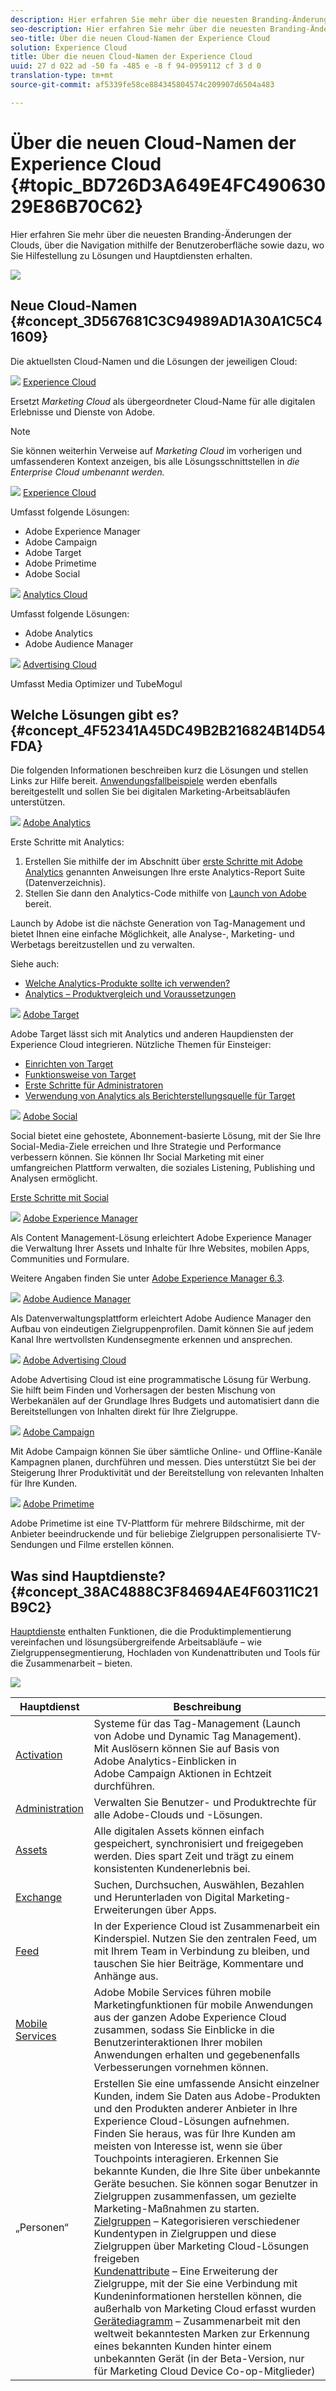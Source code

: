 ```yaml
---
description: Hier erfahren Sie mehr über die neuesten Branding-Änderungen der Clouds, über die Navigation mithilfe der Benutzeroberfläche sowie dazu, wo Sie Hilfestellung zu Lösungen und Hauptdiensten erhalten.
seo-description: Hier erfahren Sie mehr über die neuesten Branding-Änderungen der Clouds, über die Navigation mithilfe der Benutzeroberfläche sowie dazu, wo Sie Hilfestellung zu Lösungen und Hauptdiensten erhalten.
seo-title: Über die neuen Cloud-Namen der Experience Cloud
solution: Experience Cloud
title: Über die neuen Cloud-Namen der Experience Cloud
uuid: 27 d 022 ad -50 fa -485 e -8 f 94-0959112 cf 3 d 0
translation-type: tm+mt
source-git-commit: af5339fe58ce884345804574c209907d6504a483

---
```



# Über die neuen Cloud-Namen der Experience Cloud {#topic_BD726D3A649E4FC49063029E86B70C62}

Hier erfahren Sie mehr über die neuesten Branding-Änderungen der Clouds, über die Navigation mithilfe der Benutzeroberfläche sowie dazu, wo Sie Hilfestellung zu Lösungen und Hauptdiensten erhalten.

![](assets/cloud-pulldown.png)

## Neue Cloud-Namen {#concept_3D567681C3C94989AD1A30A1C5C41609}

Die aktuellsten Cloud-Namen und die Lösungen der jeweiligen Cloud:

![](assets/experience_cloud_appicon_32.png) [Experience Cloud](https://www.adobe.com/experience-cloud.html?promoid=FZPQZ2HS&mv=other)

Ersetzt *Marketing Cloud* als übergeordneter Cloud-Name für alle digitalen Erlebnisse und Dienste von Adobe.

>[!NOTE]
>
>Sie können weiterhin Verweise auf *Marketing Cloud* im vorherigen und umfassenderen Kontext anzeigen, bis alle Lösungsschnittstellen in *die Enterprise Cloud umbenannt werden.*

![](assets/marketingcloud_32.png) [Experience Cloud](https://www.adobe.com/marketing-cloud.html)

Umfasst folgende Lösungen:

* Adobe Experience Manager    
* Adobe Campaign
* Adobe Target
* Adobe Primetime
* Adobe Social

![](assets/analyticscloud_appicon_32.png) [Analytics Cloud](https://www.adobe.com/data-analytics-cloud.html)

Umfasst folgende Lösungen:

* Adobe Analytics
* Adobe Audience Manager

![](assets/advertisingcloud_appicon_32.png) [Advertising Cloud](https://www.adobe.com/advertising-cloud.html)

Umfasst Media Optimizer und TubeMogul

## Welche Lösungen gibt es? {#concept_4F52341A45DC49B2B216824B14D54FDA}

Die folgenden Informationen beschreiben kurz die Lösungen und stellen Links zur Hilfe bereit. [Anwendungsfallbeispiele](https://helpx.adobe.com/marketing-cloud/how-to/use-cases.html) werden ebenfalls bereitgestellt und sollen Sie bei digitalen Marketing-Arbeitsabläufen unterstützen.

![](assets/mc_analytics_32.png) [Adobe Analytics](https://marketing.adobe.com/resources/help/en_US/reference/)

Erste Schritte mit Analytics:

1. Erstellen Sie mithilfe der im Abschnitt über [erste Schritte mit Adobe Analytics](https://marketing.adobe.com/resources/help/en_US/analytics/getting-started/) genannten Anweisungen Ihre erste Analytics-Report Suite (Datenverzeichnis).
1. Stellen Sie dann den Analytics-Code mithilfe von [Launch von Adobe](https://marketing.adobe.com/resources/help/en_US/experience-cloud/launch/) bereit.

Launch by Adobe ist die nächste Generation von Tag-Management und bietet Ihnen eine einfache Möglichkeit, alle Analyse-, Marketing- und Werbetags bereitzustellen und zu verwalten.

Siehe auch:

* [Welche Analytics-Produkte sollte ich verwenden?](https://marketing.adobe.com/resources/help/en_US/reference/which_analytics_tool.html)
* [Analytics – Produktvergleich und Voraussetzungen](https://marketing.adobe.com/resources/help/en_US/reference/analytics-product-comparison.html)

![](assets/mc_target_32.png) [Adobe Target](https://marketing.adobe.com/resources/help/en_US/target/)

Adobe Target lässt sich mit Analytics und anderen Haupdiensten der Experience Cloud integrieren. Nützliche Themen für Einsteiger:

* [Einrichten von Target](https://marketing.adobe.com/resources/help/en_US/target/ov/c_seting_up_target.html)
* [Funktionsweise von Target](https://marketing.adobe.com/resources/help/en_US/target/ov/c_how_target_works.html)
* [Erste Schritte für Administratoren](https://marketing.adobe.com/resources/help/en_US/target/ov/start_target.html)
* [Verwendung von Analytics als Berichterstellungsquelle für Target](https://marketing.adobe.com/resources/help/en_US/target/a4t/a4t.html)

![](assets/mc_social_32.png) [Adobe Social](https://marketing.adobe.com/resources/help/en_US/social/)

Social bietet eine gehostete, Abonnement-basierte Lösung, mit der Sie Ihre Social-Media-Ziele erreichen und Ihre Strategie und Performance verbessern können. Sie können Ihr Social Marketing mit einer umfangreichen Plattform verwalten, die soziales Listening, Publishing und Analysen ermöglicht.

[Erste Schritte mit Social](https://marketing.adobe.com/resources/help/en_US/social/c_gs.html)

![](assets/mc_experiencemanager_32.png) [Adobe Experience Manager](https://helpx.adobe.com/support/experience-manager/6-3.html)

Als Content Management-Lösung erleichtert Adobe Experience Manager die Verwaltung Ihrer Assets und Inhalte für Ihre Websites, mobilen Apps, Communities und Formulare.

Weitere Angaben finden Sie unter [Adobe Experience Manager 6.3](https://helpx.adobe.com/support/experience-manager/6-3.html).

![](assets/mc_audiencemanager_32.png) [Adobe Audience Manager](https://marketing.adobe.com/resources/help/en_US/aam/)

Als Datenverwaltungsplattform erleichtert Adobe Audience Manager den Aufbau von eindeutigen Zielgruppenprofilen. Damit können Sie auf jedem Kanal Ihre wertvollsten Kundensegmente erkennen und ansprechen.

![](assets/mc_optimize_32.png) [Adobe Advertising Cloud](https://marketing.adobe.com/resources/help/en_US/media-optimizer/)

Adobe Advertising Cloud ist eine programmatische Lösung für Werbung. Sie hilft beim Finden und Vorhersagen der besten Mischung von Werbekanälen auf der Grundlage Ihres Budgets und automatisiert dann die Bereitstellungen von Inhalten direkt für Ihre Zielgruppe.

![](assets/mc_campaign_32.png) [Adobe Campaign](https://helpx.adobe.com/support/campaign.html)

Mit Adobe Campaign können Sie über sämtliche Online- und Offline-Kanäle Kampagnen planen, durchführen und messen. Dies unterstützt Sie bei der Steigerung Ihrer Produktivität und der Bereitstellung von relevanten Inhalten für Ihre Kunden.

![](assets/primetime_app_32.png) [Adobe Primetime](https://help.adobe.com/en_US/primetime/)

Adobe Primetime ist eine TV-Plattform für mehrere Bildschirme, mit der Anbieter beeindruckende und für beliebige Zielgruppen personalisierte TV-Sendungen und Filme erstellen können.

## Was sind Hauptdienste? {#concept_38AC4888C3F84694AE4F60311C21B9C2}

[Hauptdienste](core-services/core-services.md#concept_07ED1D5C64234E77976E6D572E78FB9C) enthalten Funktionen, die die Produktimplementierung vereinfachen und lösungsübergreifende Arbeitsabläufe – wie Zielgruppensegmentierung, Hochladen von Kundenattributen und Tools für die Zusammenarbeit – bieten.

![](assets/core-services.png)

| Hauptdienst | Beschreibung |
|--- |--- |
| [Activation](activation/activation.md) | Systeme für das Tag-Management (Launch von Adobe und Dynamic Tag Management).<br>Mit Auslösern können Sie auf Basis von Adobe Analytics-Einblicken in Adobe Campaign Aktionen in Echtzeit durchführen. |
| [Administration](admin-getting-started/admin-getting-started.md) | Verwalten Sie Benutzer- und Produktrechte für alle Adobe-Clouds und -Lösungen. |
| [Assets](experience-cloud-assets/experience-cloud-assets.md) | Alle digitalen Assets können einfach gespeichert, synchronisiert und freigegeben werden. Dies spart Zeit und trägt zu einem konsistenten Kundenerlebnis bei. |
| [Exchange](exchange.md) | Suchen, Durchsuchen, Auswählen, Bezahlen und Herunterladen von Digital Marketing-Erweiterungen über Apps. |
| [Feed](feed.md) | In der Experience Cloud ist Zusammenarbeit ein Kinderspiel. Nutzen Sie den zentralen Feed, um mit Ihrem Team in Verbindung zu bleiben, und tauschen Sie hier Beiträge, Kommentare und Anhänge aus. |
| [Mobile Services](https://marketing.adobe.com/resources/help/en_US/mobile/) | Adobe Mobile Services führen mobile Marketingfunktionen für mobile Anwendungen aus der ganzen Adobe Experience Cloud zusammen, sodass Sie Einblicke in die Benutzerinteraktionen Ihrer mobilen Anwendungen erhalten und gegebenenfalls Verbesserungen vornehmen können. |
| „Personen“ | Erstellen Sie eine umfassende Ansicht einzelner Kunden, indem Sie Daten aus Adobe-Produkten und den Produkten anderer Anbieter in Ihre Experience Cloud-Lösungen aufnehmen. Finden Sie heraus, was für Ihre Kunden am meisten von Interesse ist, wenn sie über Touchpoints interagieren. Erkennen Sie bekannte Kunden, die Ihre Site über unbekannte Geräte besuchen. Sie können sogar Benutzer in Zielgruppen zusammenfassen, um gezielte Marketing-Maßnahmen zu starten.<br>[Zielgruppen](audience-library/audience-library.md) – Kategorisieren verschiedener Kundentypen in Zielgruppen und diese Zielgruppen über Marketing Cloud-Lösungen freigeben<br>[Kundenattribute](attributes/attributes.md) – Eine Erweiterung der Zielgruppe, mit der Sie eine Verbindung mit Kundeninformationen herstellen können, die außerhalb von Marketing Cloud erfasst wurden<br>[Gerätediagramm](https://landing.adobe.com/en/na/events/summit/275658-summit-co-op.html) – Zusammenarbeit mit den weltweit bekanntesten Marken zur Erkennung eines bekannten Kunden hinter einem unbekannten Gerät (in der Beta-Version, nur für Marketing Cloud Device Co-op-Mitglieder) |
